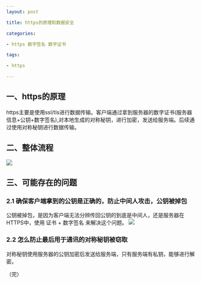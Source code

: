 ```yaml
---
layout: post

title: https的原理和数据安全

categories:

- https 数字签名 数字证书

tags:

- https

---
```

## 一、https的原理
   https主要是使用ssl/tls进行数据传输。客户端通过拿到服务器的数字证书(服务器信息+公钥+数字签名),对本地生成的对称秘钥，进行加密，发送给服务端。后续通过使用对称秘钥进行数据传输。

## 二、整体流程
![](https://zhangchuhu.github.io/image/httpsFlow.png)
## 三、可能存在的问题

### 2.1 确保客户端拿到的公钥是正确的，防止中间人攻击，公钥被掉包

  公钥被掉包，是因为客户端无法分辨传回公钥的到底是中间人，还是服务器在HTTPS中，使用 证书 + 数字签名 来解决这个问题。
![](https://zhangchuhu.github.io/image/httpsAuth.png)

### 2.2 怎么防止最后用于通讯的对称秘钥被窃取
  对称秘钥使用服务器的公钥加密后发送给服务端，只有服务端有私钥，能够进行解密。

（完）
